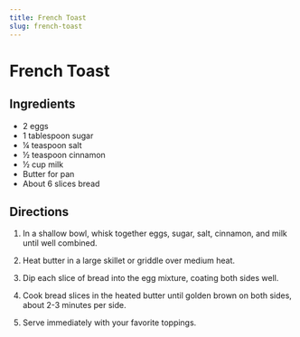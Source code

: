 ```yaml
---
title: French Toast
slug: french-toast
---
```


# French Toast

## Ingredients

- 2 eggs
- 1 tablespoon sugar
- ¼ teaspoon salt
- ½ teaspoon cinnamon
- ½ cup milk
- Butter for pan
- About 6 slices bread

## Directions

1. In a shallow bowl, whisk together eggs, sugar, salt, cinnamon, and milk until well combined.

2. Heat butter in a large skillet or griddle over medium heat.

3. Dip each slice of bread into the egg mixture, coating both sides well.

4. Cook bread slices in the heated butter until golden brown on both sides, about 2-3 minutes per side.

5. Serve immediately with your favorite toppings.